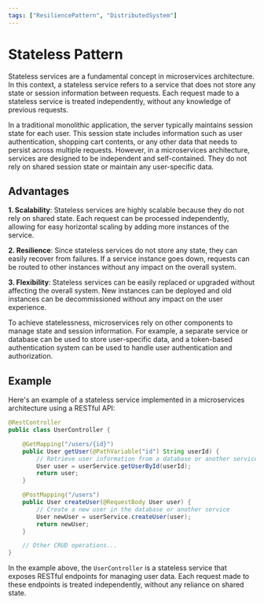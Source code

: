 ```yaml
---
tags: ["ResiliencePattern", "DistributedSystem"]
---
```


# Stateless Pattern

Stateless services are a fundamental concept in microservices architecture. In this context, a stateless service refers to a service that does not store any state or session information between requests. Each request made to a stateless service is treated independently, without any knowledge of previous requests.

In a traditional monolithic application, the server typically maintains session state for each user. This session state includes information such as user authentication, shopping cart contents, or any other data that needs to persist across multiple requests. However, in a microservices architecture, services are designed to be independent and self-contained. They do not rely on shared session state or maintain any user-specific data.

## Advantages

**1. Scalability**: Stateless services are highly scalable because they do not rely on shared state. Each request can be processed independently, allowing for easy horizontal scaling by adding more instances of the service.

**2. Resilience**: Since stateless services do not store any state, they can easily recover from failures. If a service instance goes down, requests can be routed to other instances without any impact on the overall system.

**3. Flexibility**: Stateless services can be easily replaced or upgraded without affecting the overall system. New instances can be deployed and old instances can be decommissioned without any impact on the user experience.

To achieve statelessness, microservices rely on other components to manage state and session information. For example, a separate service or database can be used to store user-specific data, and a token-based authentication system can be used to handle user authentication and authorization.

## Example 

Here's an example of a stateless service implemented in a microservices architecture using a RESTful API:

```java
@RestController
public class UserController {

    @GetMapping("/users/{id}")
    public User getUser(@PathVariable("id") String userId) {
        // Retrieve user information from a database or another service
        User user = userService.getUserById(userId);
        return user;
    }

    @PostMapping("/users")
    public User createUser(@RequestBody User user) {
        // Create a new user in the database or another service
        User newUser = userService.createUser(user);
        return newUser;
    }

    // Other CRUD operations...
}
```

In the example above, the `UserController` is a stateless service that exposes RESTful endpoints for managing user data. Each request made to these endpoints is treated independently, without any reliance on shared state.